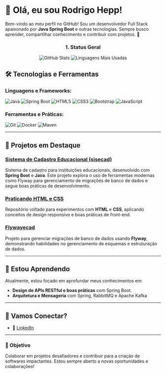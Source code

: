 # 👋 Olá, eu sou Rodrigo Hepp!

Bem-vindo ao meu perfil no GitHub! Sou um desenvolvedor Full Stack apaixonado por **Java Spring Boot** e outras tecnologias. Sempre busco aprender, compartilhar conhecimento e contribuir com projetos. 🚀


<div align="center">

### **1. Status Geral**
<img src="https://github-readme-stats.vercel.app/api?username=RodrigoHepp&show_icons=true&theme=radical" alt="GitHub Stats" />
<img src="https://github-readme-stats.vercel.app/api/top-langs/?username=RodrigoHepp&layout=compact&theme=radical" alt="Linguagens Mais Usadas" />

</div>

## 🛠️ Tecnologias e Ferramentas

### Linguagens e Frameworks:
![Java](https://img.shields.io/badge/-Java-007396?style=flat-square&logo=java&logoColor=white)
![Spring Boot](https://img.shields.io/badge/-Spring%20Boot-6DB33F?style=flat-square&logo=spring-boot&logoColor=white)
![HTML5](https://img.shields.io/badge/-HTML5-E34F26?style=flat-square&logo=html5&logoColor=white)
![CSS3](https://img.shields.io/badge/-CSS3-1572B6?style=flat-square&logo=css3&logoColor=white)
![Bootstrap](https://img.shields.io/badge/-Bootstrap-7952B3?style=flat-square&logo=bootstrap&logoColor=white)
![JavaScript](https://img.shields.io/badge/-JavaScript-F7DF1E?style=flat-square&logo=javascript&logoColor=black)

### Ferramentas e Práticas:
![Git](https://img.shields.io/badge/-Git-F05032?style=flat-square&logo=git&logoColor=white)
![Docker](https://img.shields.io/badge/-Docker-2496ED?style=flat-square&logo=docker&logoColor=white)
![Maven](https://img.shields.io/badge/-Maven-C71A36?style=flat-square&logo=apache-maven&logoColor=white)

---

## 🚀 Projetos em Destaque

### [Sistema de Cadastro Educacional (sisecad)](https://github.com/RodrigoHepp/sisecad)
Sistema de cadastro para instituições educacionais, desenvolvido com **Spring Boot** e **Java**. Este projeto explora o uso de ferramentas modernas como Flyway para gerenciamento de migrações de banco de dados e segue boas práticas de desenvolvimento.

### [Praticando HTML e CSS](https://github.com/RodrigoHepp/particando-HTML-e-CSS)
Repositório voltado para experimentos com **HTML** e **CSS**, aplicando conceitos de design responsivo e boas práticas de front-end.

### [Flywayecad](https://github.com/RodrigoHepp/flywayecad)
Projeto para gerenciar migrações de banco de dados usando **Flyway**, demonstrando habilidades no gerenciamento de esquemas e estruturação de dados.

---

## 🌱 Estou Aprendendo
Atualmente, estou focado em aprofundar meus conhecimentos em:
- **Design de APIs RESTful e boas práticas** com Spring Boot.
- **Arquitetura e Mensageria** com Spring, RabbitMQ e Apache Kafka

---

## 🤝 Vamos Conectar?

- 💼 [LinkedIn](https://www.linkedin.com/in/rodrigohepp)

---

### 🎯 Objetivo
Colaborar em projetos desafiadores e contribuir para a criação de softwares impactantes. Estou sempre aberto a novas oportunidades e colaborações!

